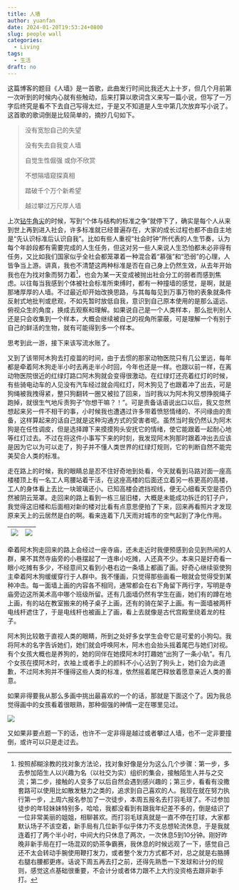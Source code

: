 ```yaml
---
title: 人墙
author: yuanfan
date: 2024-01-20T19:53:24+0800
slug: people wall
categories:
  - Living
tags:
  - 生活
draft: no
---
```


<!--more-->

这篇博客的题目《人墙》是一首歌，此曲发行时间比我还大上十岁，但几个月前第一次听到的时候内心就有些触动，后来打算以歌词含义来写一篇小说，但写了一万字后终究是看不下去自己写得太烂，于是又不知道是人生中第几次放弃写小说了。这首歌的歌词倒是比较简单的，摘抄几句如下。

>没有宽恕自己的失望
>
>没有失去自我变人墙
>
>自觉生性倔强 或你不欣赏
>
>不想隔墙窥探真相
>
>踏破千个万个新希望
>
>越过攀过万尺厚人墙

上次[钻牛角尖](https://yuanfan.rbind.io/posts/scale/)的时候，写到“个体与结构的标准之争”就停下了，确实是每个人从来到世上再到进入社会，许多标准就已经普遍存在，大家的成长过程也都不由自主地是“先认识标准后认识自我”。比如有些人重视“社会时钟”所代表的人生节奏，认为每个年龄段都有需要完成的人生任务，但这对另一些人来说人生恐怕都未必非得有任务，又比如我们国家似乎全社会都笼罩着一种混合着“慕强”和“恐弱”的心理，人皆争当上游。讲真，我也不清楚这两种标准是否在自己身上仍然生效，从去年开始我也在为找对象而努力着[^1]，也会为某一天变成被抛出社会分工的弱者而感到焦虑。以往每当我感到个体被社会标准所束缚时，都有一种撞墙的感觉，是啊，就是那堵厚厚的人墙。不过最近却开始改换思路，与其每每见到万事万物的表象就条件反射式地批判或悲观，不如先暂时放低自我，意识到自己原本使用的是那么遥远、俯视众生的角度，换成去观察和理解。如果说自己是一个人类样本，那么批判别人还是只会收集到一个样本，大概会继续被自己的视角所蒙蔽，可是理解一个有别于自己的鲜活的生物，就有可能得到多一个样本。

[^1]:按照郝糊涂教的找对象方法论，找对象好像是分为这么几个步骤：第一步，多去参加陌生人以兴趣为名（以社交为实）组织的集会，接触陌生人并与之交流；第二步，接触的人变多了以后自然会遇到感兴趣的；第三步，看看有没撒套路可以使用比如散发魅力之类的，追求到自己喜欢的人。我现在就在努力执行第一步，上周六报名参加了一次徒步，本周五报名去打羽毛球了。不过参加徒步的年轻妹妹特别多，哈哈，我都没看到有跟我年纪差不多的，倒是结识了一位非常美丽的姐姐，相聊甚欢。而打羽毛球真就是一直不停在打球，大家都默认场子不该空着，新手局有几位新手似乎体力不支总想轮流休息，于是我就连着打了两个半小时，中间大约只休息了两次，一次休息5到10分钟。刚好昨晚非新手局在打一场混双的奶茶争霸赛，我休息的时候远观了一下，感觉自己还不太会转动手腕使用鞭打发力，或者整个发力方式都不对，总之就是右胳膊右腿右腰都更疼。话说下周五再去打之前，还得先熟悉一下发球和计分的规则，感觉这点基础很重要，不会计分或者体力跟不上大约没资格去跟非新手打。

思考到此一游，接下来该写流水账了。

又到了该带阿木狗去打疫苗的时间，由于去惯的那家动物医院只有几公里远，每年都是牵着阿木狗走半小时去再走半小时回，今年也还是一样。也跟以前一样，在离动物医院很近的红绿灯路口阿木狗就会变得很激动。在红绿灯还亮着红灯的时候，有些骑电动车的人见没有汽车经过就会闯红灯，阿木狗见了也跟着冲了出去，可是狗绳被我拽得紧，整只狗翻转一圈又被拉了回来，当时我以为阿木狗又想挣脱绳子跑掉，就很生气地斥责狗子“你想干嘛？！”。可是责备话语说出口以后，我又忽然想起来另一件不相干的事，小时候我也遭遇过许多带着愤怒情绪的、不问缘由的责备，这样算起来的话自己就是这种沟通方式的受害者呢。虽然当时我仍然认为阿木狗是在任性调皮，但是选择蹲下来摸摸狗头安抚它的情绪，使它能跟着一起耐心地等红灯过去。不过在将这件小事写下来的时刻，我发现阿木狗那时跟着冲出去应该是因为它以为可以走了，狗子并不懂人类世界的红绿灯规则，它的判断自然不能完美契合人类的标准。

走在路上的时候，我的眼睛总是忍不住好奇地到处看，今天就看到马路对面一座高楼楼顶上有一名工人弯腰站着干活，在这座高楼的后面还立着另一栋更高的高楼，工人的身体看上去比一块玻璃还小。已知高楼会遮挡视线，便无心细看天空是否仍然被阴云笼罩。走回来的路上看到一栋三层旧楼，大概是未能成功拆迁的钉子户，我觉得这旧楼和后面相对新的楼对比看有点意思便拍了下来，回来再看照片才发现原来天上的云居然是白的啊。看来连着下几天雨对城市的空气起到了净化作用。

|![](https://yuanfan.rbind.io/images/2024/2024-01-20-01.jpg)|![](https://yuanfan.rbind.io/images/2024/2024-01-20-02.jpg)|
|:-:|:-:|

牵着阿木狗走回来的路上会经过一座寺庙，还未走近时我便预感到会见到热闹的人群，果不其然寺庙旁的小巷摆起了一连串小吃摊，人还真不少。本来只是好奇看一眼小吃摊有多少，不经意间又看到小巷右边一条墙上都画了画。好奇心继续驱使狗主牵着阿木狗缓缓穿行于人群中。我不懂画，只觉得那些画看一眼就会觉得受到某种冲击。每一面墙上画的内容各不相同，通常都会在右下角留下两行字，写明是寺庙旁边这所美术高中哪个班级所留。还有几面墙仍然有学生在画，她们有的蹲在地上画，有的站在教室搬来的椅子桌子上画，还有的骑在架子上画。有一面墙被两杆电线杆遮住了，于是电线杆也被画上了画，看上去就像是古代宫殿里绕着龙的柱子。

阿木狗比较敢于直视人类的眼睛，所到之处好多女学生会夸它是可爱的小狗勾。我将阿木的名字告诉她们，她们就会呼唤阿木，阿木也会抬头摇着尾巴与她们对视。有个女孩大概也是养狗的，她的同伴在她摸阿木时打趣她“出狗了一条小轨”。有几个女孩在摸阿木时，衣袖上或者手上的颜料不小心沾到了狗头上，她们会为此道歉，不过阿木狗并不懂得这些人类的标准，依然摇着尾巴释放着愿意亲近人类的善意。

如果非得要我从那么多画中挑出最喜欢的一个的话，那就是下面这个了。因为我总觉得画中的女孩看着很眼熟，那种倔强的神情一定在哪里见过。

![](https://yuanfan.rbind.io/images/2024/2024-01-20-03.jpg)

又如果非要点题一下的话，也许不一定非得是越过或者攀过人墙，也不一定非要撞倒，或许可以只是走过去。
